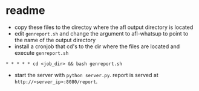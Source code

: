 # readme

- copy these files to the directoy where the afl output directory is located
- edit `genreport.sh` and change the argument to afl-whatsup to point to the name of the output directory
- install a cronjob that cd's to the dir where the files are located and execute `genreport.sh`
```
* * * * * cd <job_dir> && bash genreport.sh
```
- start the server with `python server.py`. report is served at `http://<server_ip>:8080/report`.

